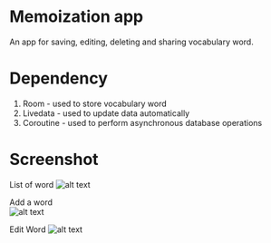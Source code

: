 # Memoization app

An app for saving, editing, deleting and sharing vocabulary word.

# Dependency
1. Room - used to store vocabulary word
2. Livedata - used to update data automatically
3. Coroutine - used to perform asynchronous database operations 

# Screenshot
List of word
![alt text](https://github.com/marceand/memoapp/tree/develop/screenshot/word_list.png)

Add a word   
![alt text](https://github.com/marceand/memoapp/tree/develop/screenshot/add_word.png)

Edit Word
![alt text](https://github.com/marceand/memoapp/tree/develop/screenshot/edit_word.png)


